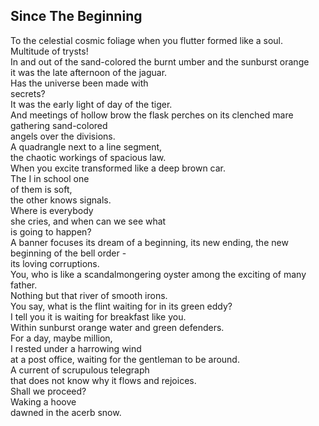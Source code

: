 Since The Beginning
-------------------
To the celestial cosmic foliage when you flutter formed like a soul.  
Multitude of trysts!  
In and out of the sand-colored the burnt umber and the sunburst orange  
it was the late afternoon of the jaguar.  
Has the universe been made with  
secrets?  
It was the early light of day of the tiger.  
And meetings of hollow brow the flask perches on its clenched mare  
gathering sand-colored  
angels over the divisions.  
A quadrangle next to a line segment,  
the chaotic workings of spacious law.  
When you excite transformed like a deep brown car.  
The I in school one  
of them is soft,  
the other knows signals.  
Where is everybody  
she cries, and when can we see what  
is going to happen?  
A banner focuses its dream of a beginning, its new ending, the new beginning of the bell order -  
its loving corruptions.  
You, who is like a scandalmongering oyster among the exciting of many father.  
Nothing but that river of smooth irons.  
You say, what is the flint waiting for in its green eddy?  
I tell you it is waiting for breakfast like you.  
Within sunburst orange water and green defenders.  
For a day, maybe million,  
I rested under a harrowing wind  
at a post office, waiting for the gentleman to be around.  
A current of scrupulous telegraph  
that does not know why it flows and rejoices.  
Shall we proceed?  
Waking a hoove  
dawned in the acerb snow.  
